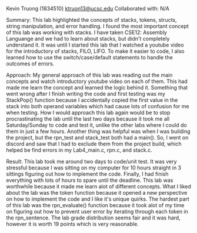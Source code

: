 Kevin Truong (1834510)
ktruon13@ucsc.edu
Collaborated with: N/A

Summary: 
	This lab highlighted the concepts of stacks, tokens, structs, string manipulation, and error handling. I found the most important concept
of this lab was working with stacks. I have taken CSE12: Assembly Languange and we had to learn about stacks, but didn't completely understand it.
It was until I started this lab that I watched a youtube video for the introductory of stacks, FILO, LIFO. To make it easier to code, I also learned 
how to use the switch/case/default statements to handle the outcomes of errors.

Approach:
	My general approach of this lab was reading out the main concepts and watch introductory youtube video on each of them. This had made me 
learn the concept and learned the logic behind it. Something that went wrong after I finish writing the code and first testing was my StackPop() function because
I accidentally copied the first value in the stack into both operand variables which had cause lots of confusion for me when testing. How I would approach this lab again
would be to stop procrastinating the lab until the last two days because it took me all Saturday/Sunday to code and test it, unlike the other labs where I could do them
in just a few hours. Another thing was helpful was when I was building the project, but the rpn_test and stack_test both had a main(). So, I went on discord and saw that I
had to exclude them from the project build, which helped be find errors in my Lab4_main.c, rpn.c, and stack.c.

Result:
	This lab took me around two days to code/unit test. It was very stressful because I was sitting on my computer for 10 hours straight in 3 sittings figuring out how to
implement the code. Finally, I had finish everything with lots of hours to spare until the deadline. This lab was worthwhile because it made me learn alot of different concepts.
What I liked about the lab was the token function because it opened a new perspective on how to implement the code and I like it's unique quirks. The hardest part of this lab was
the rpn_evaluate() function because it took alot of my time on figuring out how to prevent user error by iterating through each token in the rpn_sentence. The lab grade distribution 
seems fair and it was hard, however it is worth 19 points which is very reasonable.